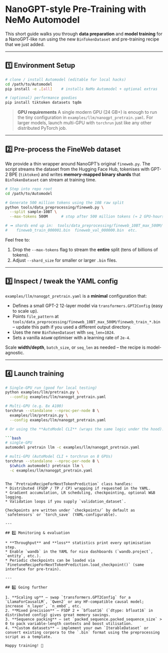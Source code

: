 # NanoGPT-style Pre-Training with NeMo Automodel

This short guide walks you through **data preparation** and **model training** for a NanoGPT-like run using the new `BinTokenDataset` and pre-training recipe that we just added.

---

## 1️⃣ Environment Setup

```bash
# clone / install Automodel (editable for local hacks)
cd /path/to/Automodel
pip install -e .[all]    # installs NeMo Automodel + optional extras

# (optional) performance goodies
pip install tiktoken datasets tqdm
```

> **GPU requirements**   A single modern GPU (24 GB+) is enough to run the tiny configuration in `examples/llm/nanogpt_pretrain.yaml`.  For larger models, launch multi-GPU with `torchrun` just like any other distributed PyTorch job.

---

## 2️⃣ Pre-process the FineWeb dataset

We provide a thin wrapper around NanoGPT’s original `fineweb.py`.  The script streams the dataset from the Hugging Face Hub, tokenises with GPT-2 BPE (`tiktoken`) and writes **memory-mapped binary shards** that `BinTokenDataset` can stream at training time.

```bash
# Step into repo root
cd /path/to/Automodel

# Generate 500 million tokens using the 10B raw split
python tools/data_preprocessing/fineweb.py \
  --split sample-10BT \
  --max-tokens 500M      # stop after 500 million tokens (≈ 2 GPU-hours)

# ➟ shards end up in:  tools/data_preprocessing/fineweb_10BT_max_500M/
#    fineweb_train_000001.bin  fineweb_val_000000.bin  etc.
```

Feel free to:
1. Drop the `--max-tokens` flag to stream the **entire** split (tens of billions of tokens).
2. Adjust `--shard_size` for smaller or larger `.bin` files.

---

## 3️⃣ Inspect / tweak the YAML config

`examples/llm/nanogpt_pretrain.yaml` is a **minimal** configuration that:
* Defines a small GPT-2 12-layer model via `transformers.GPT2Config` (easy to scale up).
* Points `file_pattern` at `tools/data_preprocessing/fineweb_10BT_max_500M/fineweb_train_*.bin` – update this path if you used a different output directory.
* Uses the new `BinTokenDataset` with `seq_len=1024`.
* Sets a vanilla `AdamW` optimiser with a learning rate of `2e-4`.

Scale **width/depth**, `batch_size`, or `seq_len` as needed – the recipe is model-agnostic.

---

## 4️⃣ Launch training

```bash
# Single-GPU run (good for local testing)
python examples/llm/pretrain.py \
  --config examples/llm/nanogpt_pretrain.yaml

# Multi-GPU (e.g. 8x A100)
torchrun --standalone --nproc-per-node 8 \
  examples/llm/pretrain.py \
  --config examples/llm/nanogpt_pretrain.yaml

# Or using the **AutoModel CLI** (wraps the same logic under the hood):

```bash
# single-GPU
automodel pretrain llm -c examples/llm/nanogpt_pretrain.yaml

# multi-GPU (AutoModel CLI + torchrun on 8 GPUs)
torchrun --standalone --nproc-per-node 8 \
  $(which automodel) pretrain llm \
  -c examples/llm/nanogpt_pretrain.yaml
```
```

The `PretrainRecipeForNextTokenPrediction` class handles:
* Distributed (FSDP / TP / CP) wrapping if requested in the YAML.
* Gradient accumulation, LR scheduling, checkpointing, optional W&B logging.
* Validation loops if you supply `validation_dataset`.

Checkpoints are written under `checkpoints/` by default as `safetensors` or `torch_save` (YAML-configurable).

---

## 5️⃣ Monitoring & evaluation

* **Throughput** and **loss** statistics print every optimisation step.
* Enable `wandb` in the YAML for nice dashboards (`wandb.project`, `entity`, etc.).
* Periodic checkpoints can be loaded via `FinetuneRecipeForNextTokenPrediction.load_checkpoint()` (same interface for pre-train).

---

## 6️⃣ Going further

1. **Scaling up** – swap `transformers.GPT2Config` for a `LlamaForCausalLM`, `Qwen2` or any HF-compatible causal model; increase `n_layer`, `n_embd`, etc.
2. **Mixed precision** – FSDP 2 + `bfloat16` (`dtype: bfloat16` in distributed config) gives great memory savings.
3. **Sequence packing** – set `packed_sequence.packed_sequence_size` > 0 to pack variable-length contexts and boost utilisation.
4. **Custom datasets** – implement your own `IterableDataset` or convert existing corpora to the `.bin` format using the preprocessing script as a template.

Happy training! 🎉 